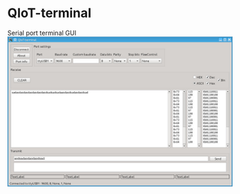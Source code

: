 # QIoT-terminal
Serial port terminal GUI
![Screenshot](https://github.com/jarkko-hautakorpi/QIoT-terminal/blob/testing/screenshot.jpg)
